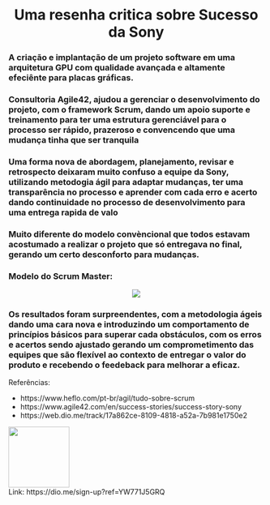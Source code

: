 <div align="center">
 <h1>Uma resenha critica sobre Sucesso da Sony</h1>
</div>

### A criação e implantação de um projeto software em uma arquitetura GPU com qualidade avançada e altamente efeciênte para placas gráficas.
### Consultoria Agile42, ajudou a gerenciar o desenvolvimento do projeto, com o framework Scrum, dando um apoio suporte e treinamento para ter uma estrutura gerenciável para o processo ser rápido, prazeroso e convencendo que uma mudança tinha que ser tranquila

### Uma forma nova de abordagem, planejamento, revisar e retrospecto deixaram muito confuso a equipe da Sony, utilizando metodogia ágil para adaptar mudanças, ter uma transparência no processo e aprender com cada erro e acerto dando continuidade no processo de desenvolvimento para uma entrega rapida de valo
### Muito diferente do modelo convèncional que todos estavam acostumado a realizar o projeto que só entregava no final, gerando um certo desconforto para mudanças.


### Modelo do Scrum Master:
<div align="center">
   <img src="https://user-images.githubusercontent.com/57921033/221868881-99fd9814-3686-440c-9590-77d8c77cd236.jpg" />
</div>

### Os resultados foram surpreendentes, com a metodologia ágeis dando uma cara nova e introduzindo um comportamento de princípios básicos para superar cada obstáculos, com os erros e acertos sendo ajustado gerando um comprometimento das equipes que são flexível ao contexto de entregar o valor do produto e recebendo o feedeback para melhorar a eficaz.

Referências: 
<ul>
<li>https://www.heflo.com/pt-br/agil/tudo-sobre-scrum </li>
<li>https://www.agile42.com/en/success-stories/success-story-sony </li>
<li>https://web.dio.me/track/17a862ce-8109-4818-a52a-7b981e1750e2 </li>
</ul>


<div>
  <img src="https://user-images.githubusercontent.com/57921033/221881597-15c9d445-46b8-4ca3-82ca-1de129f20092.png" width="120px"/>
</div>
Link:  https://dio.me/sign-up?ref=YW771J5GRQ
